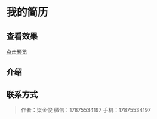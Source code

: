 # 我的简历

## 查看效果

 [点击预览](https://2210258654.github.io/resume/index.html)
 
## 介绍

## 联系方式

    
   > 作者：梁金俊
   > 微信：17875534197
   > 手机：17875534197
